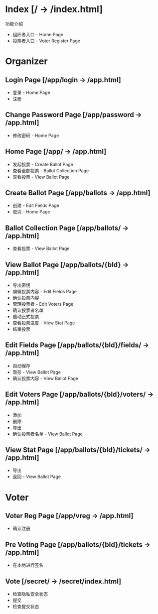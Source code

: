 # Index [/ -> /index.html]

功能介绍

- 组织者入口 - Home Page
- 投票者入口 - Voter Register Page

# Organizer

## Login Page [/app/login -> /app.html]

- 登录 - Home Page
- 注册

## Change Password Page [/app/password -> /app.html]

- 修改密码 - Home Page

## Home Page [/app/ -> /app.html]

- 发起投票 - Create Ballot Page
- 查看全部投票 - Ballot Collection Page
- 查看投票 - View Ballot Page

## Create Ballot Page [/app/ballots -> /app.html]

- 创建 - Edit Fields Page
- 取消 - Home Page

## Ballot Collection Page [/app/ballots/ -> /app.html]

- 查看投票 - View Ballot Page

## View Ballot Page [/app/ballots/{bId} -> /app.html]

- 导出密钥
- 编辑投票内容 - Edit Fields Page
- 确认投票内容
- 管理投票者 - Edit Voters Page
- 确认投票者名单
- 启动正式投票
- 查看投票进度 - View Stat Page
- 结束投票

## Edit Fields Page [/app/ballots/{bId}/fields/ -> /app.html]

- 自动保存
- 暂存 - View Ballot Page
- 确认投票内容 - View Ballot Page

## Edit Voters Page [/app/ballots/{bId}/voters/ -> /app.html]

- 添加
- 删除
- 导出
- 确认投票者名单 - View Ballot Page

##  View Stat Page [/app/ballots/{bId}/tickets/ -> /app.html]

- 导出
- 返回 - View Ballot Page

# Voter

## Voter Reg Page [/app/vreg -> /app.html]

- 确认注册

## Pre Voting Page [/app/ballots/{bId}/tickets -> /app.html]

- 在本地进行签名

## Vote [/secret/ -> /secret/index.html]

- 检查隐私安全状态
- 提交
- 检查提交状态

